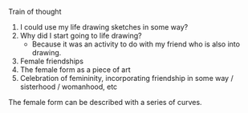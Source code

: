Train of thought

1. I could use my life drawing sketches in some way?
2. Why did I start going to life drawing?
    * Because it was an activity to do with my friend who is also into drawing.
3. Female friendships
4. The female form as a piece of art
5. Celebration of femininity, incorporating friendship in some way / sisterhood / womanhood, etc

The female form can be described with a series of curves.
